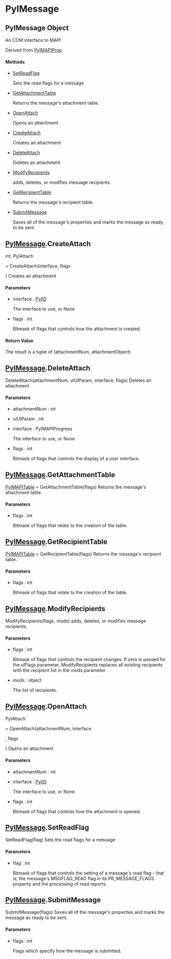# PyIMessage


## PyIMessage Object

An COM interface to MAPI 

Derived from [PyIMAPIProp](PyIMAPIProp.md)

#### Methods

  - [SetReadFlag](PyIMessage.md#pyimessagesetreadflag)

    Sets the read flags for a message&nbsp;

  - [GetAttachmentTable](PyIMessage.md#pyimessagegetattachmenttable)

    Returns the message's attachment table\.&nbsp;

  - [OpenAttach](PyIMessage.md#pyimessageopenattach)

    Opens an attachment&nbsp;

  - [CreateAttach](PyIMessage.md#pyimessagecreateattach)

    Creates an attachment&nbsp;

  - [DeleteAttach](PyIMessage.md#pyimessagedeleteattach)

    Deletes an attachment&nbsp;

  - [ModifyRecipients](PyIMessage.md#pyimessagemodifyrecipients)

    adds, deletes, or modifies message recipients\.&nbsp;

  - [GetRecipientTable](PyIMessage.md#pyimessagegetrecipienttable)

    Returns the message's recipient table\.&nbsp;

  - [SubmitMessage](PyIMessage.md#pyimessagesubmitmessage)

    Saves all of the message's properties and marks the message as ready to be sent\.&nbsp;


## [PyIMessage](PyIMessage.md#pyimessage)\.CreateAttach

int, PyIAttach

 = CreateAttach\(interface, flags

\)
Creates an attachment

#### Parameters

  - interface : [PyIID](PyIID.md)

    The interface to use, or None

  - flags : int

    Bitmask of flags that controls how the attachment is created\.

#### Return Value
The result is a tuple of \(attachmentNum, attachmentObject\)


## [PyIMessage](PyIMessage.md#pyimessage)\.DeleteAttach

DeleteAttach\(attachmentNum, ulUIParam, interface, flags\)
Deletes an attachment

#### Parameters

  - attachmentNum : int

    

  - ulUIParam : int

    

  - interface : PyIMAPIProgress

    The interface to use, or None

  - flags : int

    Bitmask of flags that controls the display of a user interface\.


## [PyIMessage](PyIMessage.md#pyimessage)\.GetAttachmentTable

[PyIMAPITable](PyIMAPITable.md) = GetAttachmentTable\(flags\)
Returns the message's attachment table\.

#### Parameters

  - flags : int

    Bitmask of flags that relate to the creation of the table\.


## [PyIMessage](PyIMessage.md#pyimessage)\.GetRecipientTable

[PyIMAPITable](PyIMAPITable.md) = GetRecipientTable\(flags\)
Returns the message's recipient table\.

#### Parameters

  - flags : int

    Bitmask of flags that relate to the creation of the table\.


## [PyIMessage](PyIMessage.md#pyimessage)\.ModifyRecipients

ModifyRecipients\(flags, mods\)
adds, deletes, or modifies message recipients\.

#### Parameters

  - flags : int

    Bitmask of flags that controls the recipient changes\. If zero is passed for the ulFlags parameter, ModifyRecipients replaces all existing recipients with the recipient list in the mods parameter\.

  - mods : object

    The list of recipients\.


## [PyIMessage](PyIMessage.md#pyimessage)\.OpenAttach

PyIAttach

 = OpenAttach\(attachmentNum, interface

, flags

\)
Opens an attachment

#### Parameters

  - attachmentNum : int

    

  - interface : [PyIID](PyIID.md)

    The interface to use, or None

  - flags : int

    Bitmask of flags that controls how the attachment is opened\.


## [PyIMessage](PyIMessage.md#pyimessage)\.SetReadFlag

SetReadFlag\(flag\)
Sets the read flags for a message

#### Parameters

  - flag : int

    Bitmask of flags that controls the setting of a message's read flag - that is, the message's MSGFLAG\_READ flag in its PR\_MESSAGE\_FLAGS property and the processing of read reports\.


## [PyIMessage](PyIMessage.md#pyimessage)\.SubmitMessage

SubmitMessage\(flags\)
Saves all of the message's properties and marks the message as ready to be sent\.

#### Parameters

  - flags : int

    Flags which specify how the message is submitted\.